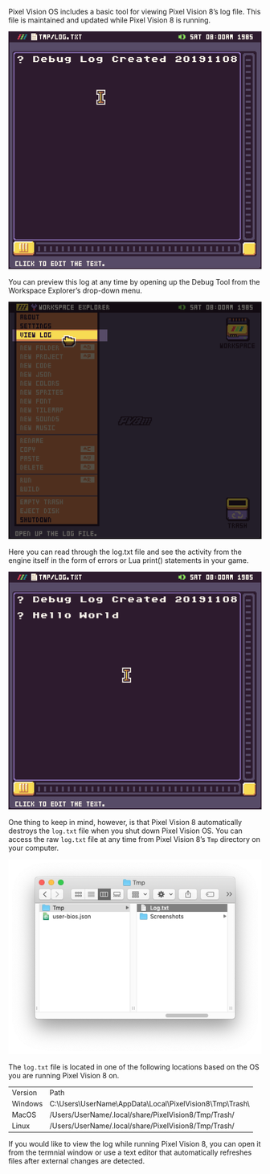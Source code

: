 Pixel Vision OS includes a basic tool for viewing Pixel Vision 8’s log file. This file is maintained and updated while Pixel Vision 8 is running. 

![image alt text](images/LogTool_image_0.png)

You can preview this log at any time by opening up the Debug Tool from the Workspace Explorer’s drop-down menu.

![image alt text](images/LogTool_image_1.png)

Here you can read through the log.txt file and see the activity from the engine itself in the form of errors or Lua print() statements in your game. 

![image alt text](images/LogTool_image_2.png)

One thing to keep in mind, however, is that Pixel Vision 8 automatically destroys the `log.txt` file when you shut down Pixel Vision OS. You can access the raw `log.txt` file at any time from Pixel Vision 8’s `Tmp` directory on your computer.

![image alt text](images/LogTool_image_3.png)

The `log.txt` file is located in one of the following locations based on the OS you are running Pixel Vision 8 on.

<table>
  <tr>
    <td>Version</td>
    <td>Path</td>
  </tr>
  <tr>
    <td>Windows</td>
    <td>C:\Users\UserName\AppData\Local\PixelVision8\Tmp\Trash\</td>
  </tr>
  <tr>
    <td>MacOS</td>
    <td>/Users/UserName/.local/share/PixelVision8/Tmp/Trash/</td>
  </tr>
  <tr>
    <td>Linux</td>
    <td>/Users/UserName/.local/share/PixelVision8/Tmp/Trash/</td>
  </tr>
</table>


If you would like to view the log while running Pixel Vision 8, you can open it from the termnial window or use a text editor that automatically refreshes files after external changes are detected.


